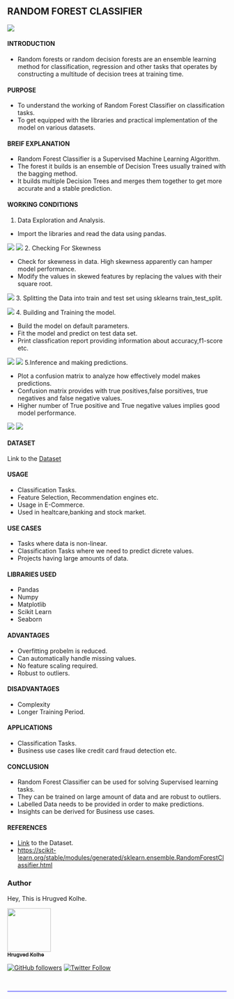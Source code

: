 ## **RANDOM FOREST CLASSIFIER**
<img src='Images/rf9.png'></img>
#### INTRODUCTION
* Random forests or random decision forests are an ensemble learning method for classification, regression and other tasks that 
 operates by constructing a multitude of decision trees at training time. 


#### PURPOSE
* To understand the working of Random Forest Classifier on classification tasks.
* To get equipped with the libraries and practical implementation of the model on various datasets.

#### BREIF EXPLANATION
* Random Forest Classifier is a Supervised Machine Learning Algorithm.
* The forest it builds is an ensemble of Decision Trees usually trained with the bagging method.
* It builds multiple Decision Trees and merges them together to get more accurate and a stable prediction.

#### WORKING CONDITIONS

1. Data Exploration and Analysis.
* Import the libraries and read the data using pandas.

<img src='Images/rf.png'></img>
<img src='Images/rf2.png'></img>
2. Checking For Skewness
* Check for skewness in data. High skewness apparently can hamper model performance.
* Modify the values in skewed features by replacing the values with their square root.

<img src='Images/rf3.png'></img>
3. Splitting the Data into train and test set using sklearns train_test_split.

<img src='Images/rf4.png'></img>
4. Building and Training the model.
* Build the model on default parameters.
* Fit the model and predict on test data set.
* Print classfication report providing information about accuracy,f1-score etc.

<img src='Images/rf5.png'></img>
<img src='Images/rf6.png'></img>
5.Inference and making predictions.
* Plot a confusion matrix to analyze how effectively model makes predictions.
* Confusion matrix provides with true positives,false porsitives, true negatives and false negative values.
* Higher number of True positive and True negative values implies good model performance.

<img src='Images/rf7.png'></img>
<img src='Images/rf8.png'></img>

#### DATASET
Link to the <a href=https://www.kaggle.com/balaka18/email-spam-classification-dataset-csv>Dataset</a>

#### USAGE
* Classification Tasks.
* Feature Selection, Recommendation engines etc.
* Usage in E-Commerce.
* Used in healtcare,banking and stock market.

#### USE CASES
* Tasks where data is non-linear.
* Classification Tasks where we need to predict dicrete values.
* Projects having large amounts of data.

#### LIBRARIES USED
* Pandas
* Numpy
* Matplotlib
* Scikit Learn
* Seaborn

#### ADVANTAGES
* Overfitting probelm is reduced.
* Can automatically handle missing values.
* No feature scaling required.
* Robust to outliers.

#### DISADVANTAGES
* Complexity
* Longer Training Period.

#### APPLICATIONS
* Classification Tasks.
* Business use cases like credit card fraud detection etc.

#### CONCLUSION
* Random Forest Classifier can be used for solving Supervised learning tasks.
* They can be trained on large amount of data and are robust to outliers.
* Labelled Data needs to be provided in order to make predictions.
* Insights can be derived for Business use cases.

#### REFERENCES
* <a href=https://www.kaggle.com/balaka18/email-spam-classification-dataset-csv>Link</a> to the Dataset.
* https://scikit-learn.org/stable/modules/generated/sklearn.ensemble.RandomForestClassifier.html

### Author


Hey, This is Hrugved Kolhe.

<a href="https://github.com/hrugved06"><img src="https://avatars.githubusercontent.com/u/59966943?s=400&u=445f4a7598547c0ecdeb22a265dd1a3dad9e297d&v=4" width="100px;" alt=""/><br /><sub><b> Hrugved Kolhe</b></sub></a>
</br>

[![GitHub followers](https://img.shields.io/github/followers/hrugved06.svg?label=Follow%20@hrugved06&style=social)](https://github.com/hrugved06)  [![Twitter Follow](https://img.shields.io/twitter/follow/HrugVed_?style=social)](https://twitter.com/HrugVed_)

</br>
<hr style="height:2px;#8080ffborder-width:0;border-radius: 5px;color:gray;background-color:#8080ff">
</br>